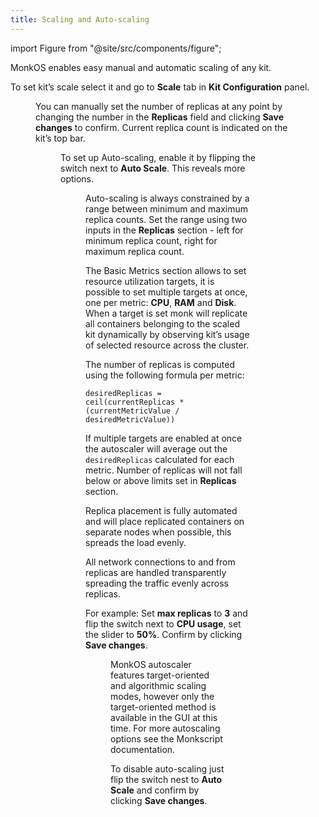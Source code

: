 ```yaml
---
title: Scaling and Auto-scaling 
---
```


import Figure from "@site/src/components/figure";

MonkOS enables easy manual and automatic scaling of any kit.

To set kit’s scale select it and go to **Scale** tab in **Kit Configuration** panel.

<Figure src="/img/docs/gui/gui1.png" />

You can manually set the number of replicas at any point by changing the number in the **Replicas** field and clicking **Save changes** to confirm. Current replica count is indicated on the kit’s top bar.

<Figure src="/img/docs/gui/gui26.png" />

To set up Auto-scaling, enable it by flipping the switch next to **Auto Scale**. This reveals more options.

<Figure src="/img/docs/gui/gui58.png" />

Auto-scaling is always constrained by a range between minimum and maximum replica counts. Set the range using two inputs in the **Replicas** section - left for minimum replica count, right for maximum replica count.

The Basic Metrics section allows to set resource utilization targets, it is possible to set multiple targets at once, one per metric: **CPU**, **RAM** and **Disk**. When a target is set monk will replicate all containers belonging to the scaled kit dynamically by observing kit’s usage of selected resource across the cluster.

The number of replicas is computed using the following formula per metric:

```
desiredReplicas = ceil(currentReplicas * (currentMetricValue / desiredMetricValue))
```

If multiple targets are enabled at once the autoscaler will average out the `desiredReplicas` calculated for each metric. Number of replicas will not fall below or above limits set in **Replicas** section.

Replica placement is fully automated and will place replicated containers on separate nodes when possible, this spreads the load evenly.

All network connections to and from replicas are handled transparently spreading the traffic evenly across replicas.

For example: Set **max replicas** to **3** and flip the switch next to **CPU usage**, set the slider to **50%**. Confirm by clicking **Save changes**.

<Figure src="/img/docs/gui/gui13.png" />

MonkOS autoscaler features target-oriented and algorithmic scaling modes, however only the target-oriented method is available in the GUI at this time. For more autoscaling options see the Monkscript documentation.

To disable auto-scaling just flip the switch nest to **Auto Scale** and confirm by clicking **Save changes**.
